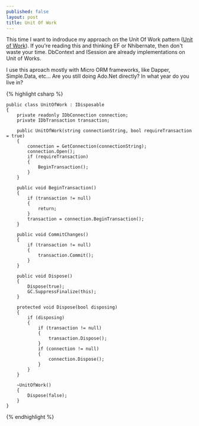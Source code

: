 ```yaml
---
published: false
layout: post
title: Unit Of Work
---
```


This time I want to indroduce my approach on the Unit Of Work pattern ([Unit of Work](http://martinfowler.com/eaaCatalog/unitOfWork.html)).
If you're reading this and thinking EF or Nhibernate, then don't waste your time. DbContext and ISession are already implementations on Unit of Works.

I use this aproach mostly with Micro ORM frameworks, like Dapper, Simple.Data, etc...
Are you still doing Ado.Net directly? In what year do you live in?

{% highlight csharp %}

    public class UnitOfWork : IDisposable
    {
        private readonly IDbConnection connection;
        private IDbTransaction transaction;

        public UnitOfWork(string connectionString, bool requireTransaction = true)
        {
            connection = GetConnection(connectionString);
            connection.Open();
            if (requireTransaction)
            {
                BeginTransaction();
            }
        }

        public void BeginTransaction()
        {
            if (transaction != null)
            {
                return;
            }
            transaction = connection.BeginTransaction();
        }

        public void CommitChanges()
        {
            if (transaction != null)
            {
                transaction.Commit();
            }
        }

        public void Dispose()
        {
            Dispose(true);
            GC.SuppressFinalize(this);
        }

        protected void Dispose(bool disposing)
        {
            if (disposing)
            {
                if (transaction != null)
                {
                    transaction.Dispose();
                }
                if (connection != null)
                {
                    connection.Dispose();
                }
            }
        }

        ~UnitOfWork()
        {
            Dispose(false);
        }
    }
{% endhighlight %}
